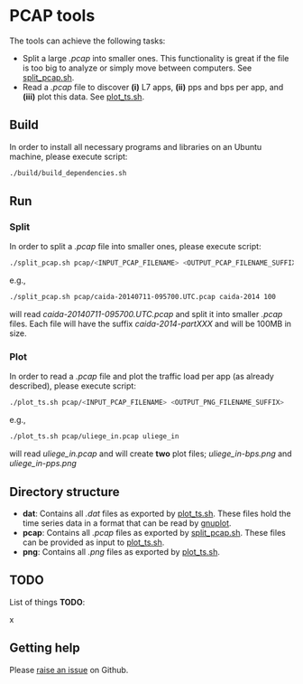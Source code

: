 # PCAP tools
The tools can achieve the following tasks:
+ Split a large _.pcap_ into smaller ones. This functionality is great if the file is too big to analyze or simply
move between computers. See [split_pcap.sh][split_script].
+ Read a _.pcap_ file to discover __(i)__ L7 apps, __(ii)__ pps and bps per app, and __(iii)__ plot this data.
See [plot_ts.sh][plot_script].


## Build
In order to install all necessary programs and libraries on an Ubuntu machine, please execute script:
```bash
./build/build_dependencies.sh
```

## Run

### Split

In order to split a _.pcap_ file into smaller ones, please execute script:  
```bash
./split_pcap.sh pcap/<INPUT_PCAP_FILENAME> <OUTPUT_PCAP_FILENAME_SUFFIX> <OUTPUT_PCAP_SIZE_MB>
```

e.g., 

```bash
./split_pcap.sh pcap/caida-20140711-095700.UTC.pcap caida-2014 100
```

will read _caida-20140711-095700.UTC.pcap_ and split it into smaller _.pcap_ files. Each file will have the suffix
_caida-2014-partXXX_ and will be 100MB in size.



### Plot

In order to read a _.pcap_ file and plot the traffic load per app (as already described), please execute script:  
```bash
./plot_ts.sh pcap/<INPUT_PCAP_FILENAME> <OUTPUT_PNG_FILENAME_SUFFIX>
```

e.g., 

```bash
./plot_ts.sh pcap/uliege_in.pcap uliege_in
```

will read _uliege_in.pcap_ and will create __two__ plot files; _uliege_in-bps.png_ and _uliege_in-pps.png_



## Directory structure
+ __dat__: Contains all _.dat_ files as exported by [plot_ts.sh][plot_script]. These files hold the time series data in a format that can be read by [gnuplot][gnuplot_homepage].
+ __pcap__: Contains all _.pcap_ files as exported by [split_pcap.sh][split_script]. These files can be provided as input to [plot_ts.sh][plot_script].
+ __png__: Contains all _.png_ files as exported by [plot_ts.sh][plot_script].

## TODO
List of things __TODO__:

x

## Getting help
Please [raise an issue][getting_help] on Github.

[getting_help]: https://github.com/michailx/pcap-tools/issues
[plot_script]: https://github.com/michailx/pcap-tools/blob/master/plot_ts.sh
[split_script]: https://github.com/michailx/pcap-tools/blob/master/split_pcap.sh
[gnuplot_homepage]: http://www.gnuplot.info/
